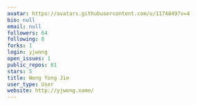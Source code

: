 ```yaml
---
avatar: https://avatars.githubusercontent.com/u/1174849?v=4
bio: null
email: null
followers: 64
following: 8
forks: 1
login: yjwong
open_issues: 1
public_repos: 81
stars: 5
title: Wong Yong Jie
user_type: User
website: http://yjwong.name/
---
```

